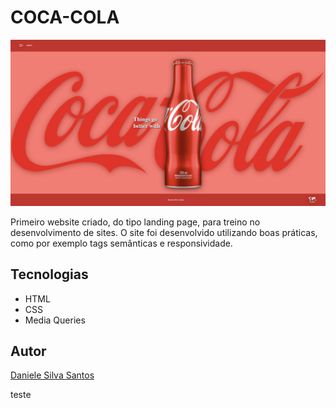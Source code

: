 # COCA-COLA
![](./img/coca.web.png)

Primeiro website criado, do tipo landing page, para treino no desenvolvimento de sites.
O site foi desenvolvido utilizando boas práticas, como por exemplo tags semânticas e responsividade.

## Tecnologias
* HTML
* CSS
* Media Queries

## Autor
[Daniele Silva Santos](<https://www.linkedin.com/in/daniellesillva/>)

teste